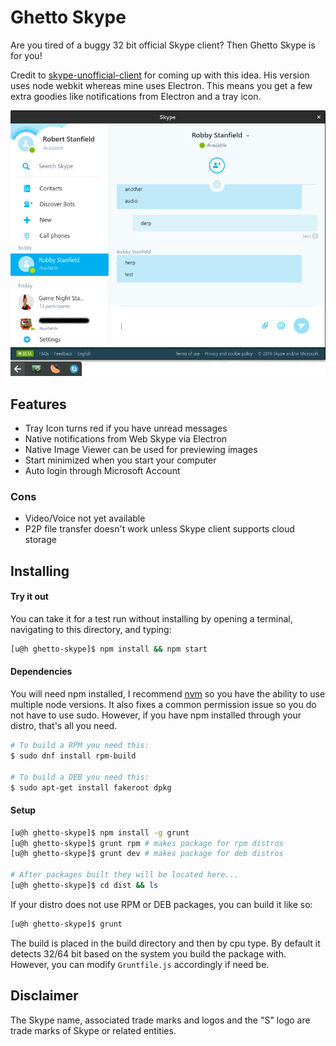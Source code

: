 # Ghetto Skype
Are you tired of a buggy 32 bit official Skype client? Then Ghetto Skype is for you!

Credit to [skype-unofficial-client](https://github.com/haskellcamargo/skype-unofficial-client) for coming up with this idea. His version uses node webkit whereas mine uses Electron. This means you get a few extra goodies like notifications from Electron and a tray icon.

![Screenshot](assets/screenshot.png)

## Features
- Tray Icon turns red if you have unread messages
- Native notifications from Web Skype via Electron
- Native Image Viewer can be used for previewing images
- Start minimized when you start your computer
- Auto login through Microsoft Account

### Cons
- Video/Voice not yet available
- P2P file transfer doesn't work unless Skype client supports cloud storage

## Installing

#### Try it out

You can take it for a test run without installing by opening a terminal, navigating to this directory, and typing:
```bash
[u@h ghetto-skype]$ npm install && npm start
```

#### Dependencies

You will need npm installed, I recommend [nvm](https://github.com/creationix/nvm) so you have the ability to use multiple node versions. It also fixes a common permission issue so you do not have to use sudo. However, if you have npm installed through your distro, that's all you need.

```bash
# To build a RPM you need this:
$ sudo dnf install rpm-build

# To build a DEB you need this:
$ sudo apt-get install fakeroot dpkg
```

#### Setup

```bash
[u@h ghetto-skype]$ npm install -g grunt
[u@h ghetto-skype]$ grunt rpm # makes package for rpm distros
[u@h ghetto-skype]$ grunt dev # makes package for deb distros

# After packages built they will be located here...
[u@h ghetto-skype]$ cd dist && ls
```

If your distro does not use RPM or DEB packages, you can build it like so:
```bash
[u@h ghetto-skype]$ grunt
```
The build is placed in the build directory and then by cpu type. By default it detects 32/64 bit based on the system you build the package with. However, you can modify `Gruntfile.js` accordingly if need be.

## Disclaimer
The Skype name, associated trade marks and logos and the "S" logo are trade marks of Skype or related entities.

